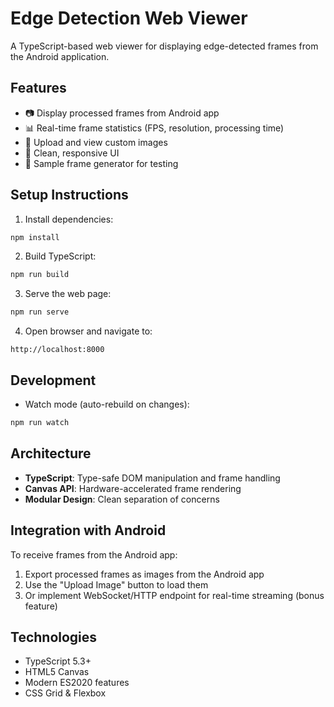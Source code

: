 # Edge Detection Web Viewer

A TypeScript-based web viewer for displaying edge-detected frames from the Android application.

## Features

- 📷 Display processed frames from Android app
- 📊 Real-time frame statistics (FPS, resolution, processing time)
- 📁 Upload and view custom images
- 🎨 Clean, responsive UI
- 🔄 Sample frame generator for testing

## Setup Instructions

1. Install dependencies:
```bash
npm install
```

2. Build TypeScript:
```bash
npm run build
```

3. Serve the web page:
```bash
npm run serve
```

4. Open browser and navigate to:
```
http://localhost:8000
```

## Development

- Watch mode (auto-rebuild on changes):
```bash
npm run watch
```

## Architecture

- **TypeScript**: Type-safe DOM manipulation and frame handling
- **Canvas API**: Hardware-accelerated frame rendering
- **Modular Design**: Clean separation of concerns

## Integration with Android

To receive frames from the Android app:

1. Export processed frames as images from the Android app
2. Use the "Upload Image" button to load them
3. Or implement WebSocket/HTTP endpoint for real-time streaming (bonus feature)

## Technologies

- TypeScript 5.3+
- HTML5 Canvas
- Modern ES2020 features
- CSS Grid & Flexbox